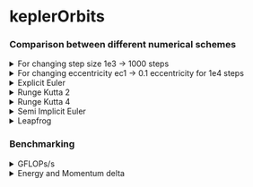 # keplerOrbits

### Comparison between different numerical schemes

<details>
<summary>For changing step size 1e3 -> 1000 steps</summary>

![Varying nsteps](/plots/1e2_plot.png "1e2")
![Varying nsteps](/plots/1e3_plot.png "1e3")
![Varying nsteps](/plots/1e4_plot.png "1e4")
![Varying nsteps](/plots/1e5_plot.png "1e5")
![Varying nsteps](/plots/1e6_plot.png "1e6")

</details>

<details>
<summary>For changing eccentricity ec1 -> 0.1 eccentricity for 1e4 steps</summary>

![Varying eccentricity](/plots/ec1_plot.png "ec1")
![Varying eccentricity](/plots/ec2_plot.png "ec2")
![Varying eccentricity](/plots/ec3_plot.png "ec3")
![Varying eccentricity](/plots/ec4_plot.png "ec4")
![Varying eccentricity](/plots/ec5_plot.png "ec5")
![Varying eccentricity](/plots/ec6_plot.png "ec6")
![Varying eccentricity](/plots/ec7_plot.png "ec7")
![Varying eccentricity](/plots/ec8_plot.png "ec8")
![Varying eccentricity](/plots/ec9_plot.png "ec9")
</details>


<details>
  <summary>Explicit Euler</summary>

#![Explicit Euler](/plots/eEuler_plot_ec.png "Explicit Euler")
#![Explicit Euler](/plots/eEuler_plot.png "Explicit Euler")

</details>

<details>
  <summary>Runge Kutta 2</summary>

#![Runge Kutta 2](/plots/rk2_plot_ec.png "Runge Kutta 2")
#![Runge Kutta 2](/plots/rk2_plot.png "Runge Kutta 2")

</details>

<details>
  <summary>Runge Kutta 4</summary>

#![Runge Kutta 4](/plots/rk4_plot_ec.png "Runge Kutta 4")
#![Runge Kutta 4](/plots/rk4_plot.png "Runge Kutta 4")

</details>

<details>
  <summary>Semi Implicit Euler</summary>

#![Semi Implicit Euler](/plots/semiI_plot_ec.png "Semi Implicit Euler")
#![Semi Implicit Euler](/plots/semiI_plot.png "Semi Implicit Euler")

</details>

<details>
  <summary>Leapfrog</summary>

#![Leapfrog](/plots/leapfrog_plot_ec.png "Leapfrog")
#![Leapfrog](/plots/leapfrog_plot.png "Leapfrog")

</details>

### Benchmarking

<details>
  <summary>GFLOPs/s</summary>

![Benchmark](/plots/benchmark_plot.png "Benchmark")

</details>
<details>
  <summary>Energy and Momentum delta</summary>

![Benchmark](/plots/plot_E.png "E")
![Benchmark](/plots/plot_M.png "M")
</details>


